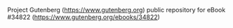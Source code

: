 Project Gutenberg (https://www.gutenberg.org) public repository for eBook #34822 (https://www.gutenberg.org/ebooks/34822)
